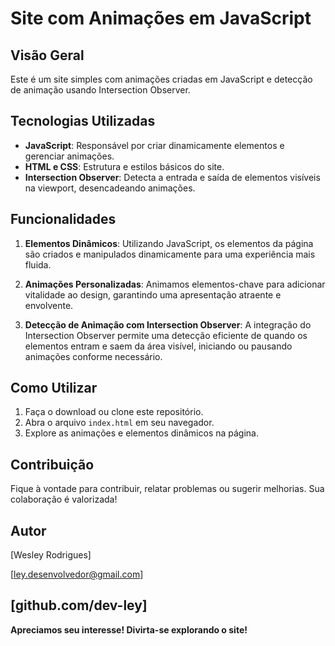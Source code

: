 # Site com Animações em JavaScript

## Visão Geral

Este é um site simples com animações criadas em JavaScript e detecção de animação usando Intersection Observer.

## Tecnologias Utilizadas

- **JavaScript**: Responsável por criar dinamicamente elementos e gerenciar animações.
- **HTML e CSS**: Estrutura e estilos básicos do site.
- **Intersection Observer**: Detecta a entrada e saída de elementos visíveis na viewport, desencadeando animações.

## Funcionalidades

1. **Elementos Dinâmicos**: Utilizando JavaScript, os elementos da página são criados e manipulados dinamicamente para uma experiência mais fluida.

2. **Animações Personalizadas**: Animamos elementos-chave para adicionar vitalidade ao design, garantindo uma apresentação atraente e envolvente.

3. **Detecção de Animação com Intersection Observer**: A integração do Intersection Observer permite uma detecção eficiente de quando os elementos entram e saem da área visível, iniciando ou pausando animações conforme necessário.

## Como Utilizar

1. Faça o download ou clone este repositório.
2. Abra o arquivo `index.html` em seu navegador.
3. Explore as animações e elementos dinâmicos na página.

## Contribuição

Fique à vontade para contribuir, relatar problemas ou sugerir melhorias. Sua colaboração é valorizada!

## Autor

[Wesley Rodrigues]

[ley.desenvolvedor@gmail.com]

[github.com/dev-ley]
---

**Apreciamos seu interesse! Divirta-se explorando o site!**
